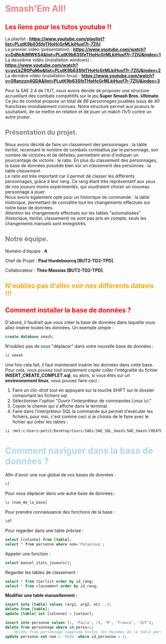 # <span style="color:lightcoral"> Smash'Em All! </span>

## <span style="color:red"> Les liens pour les tutos youtube !! </span>
La playlist : **https://www.youtube.com/playlist?list=PLutK9b63SfeTHoHcGrMLkiHuxf7r-7ZIU** <br>
La premier vidéo (présentation) : **https://www.youtube.com/watch?v=DdNrAtMWKS4&list=PLutK9b63SfeTHoHcGrMLkiHuxf7r-7ZIU&index=1** <br>
La deuxième vidéo (installation windows) : **https://www.youtube.com/watch?v=uvLkZR0PqMw&list=PLutK9b63SfeTHoHcGrMLkiHuxf7r-7ZIU&index=2** <br>
La dernière vidéo (installation linus) : **https://www.youtube.com/watch?v=0Ranzzn4QDA&list=PLutK9b63SfeTHoHcGrMLkiHuxf7r-7ZIU&index=3**

Pour la SAE 2.4 de l'IUT, nous avons décidé de proposer une structure accueillant des combats compétitifs sur le jeu **Super Smash Bros. Ultimate**. <br>
Ce jeu de combat propose un total de *86* personnages jouables issus de *40* franchises mondialement connues.
Notre structure permet aux joueurs le souhaitant, de se mettre en relation et de jouer un match (1v1) contre un autre joueur.

## <span style="color:grey"> Présentation du projet. </span>

Nous avons décidé de faire un classement des personnages : la table *tierlist*, recensant le nombre de combats combattus par le personnage, son nombre de victoires et de défaites, permettant ainsi d'indiquer un pourcentage de victoire : le ratio.
En plus du classement des personnages, la base de données possède bien sûr un classement des personnes : la table *classement*. 
<br>
Le ratio est très important car il permet de classer les différents personnages, grâce à leur *rang*. Ce rang étant très représentatif aux yeux de nos joueurs moins expérimentés, qui voudraient choisir un nouveau personnage à jouer. <br>
Nous avons également opté pour un historique de commande : la table *historique*, permettant de connaître tout les changements effectués sur notre base de données. <br>
*Attention* les changements effectués sur les tables "automatisées" (historique, tierlist, classement) ne sont pas pris en compte, seuls les changements manuels sont enregistrés.

## <span style="color:grey"> Notre équipe. </span>

Numéro d'équipe : **4**.

Chef de Projet : **Paul Hurdebourcq [BUT2-TD2-TPD]**.

Collaborateur : **Théo Massias [BUT2-TD2-TPD]**.

## <span style="color:orange"> N'oubliez pas d'aller voir nos différents datavis !!! </span>

## <span style="color:red"> Comment installer la base de données ? </span>

D'abord, il faudrait que vous créer la base de données dans laquelle vous allez insérer toutes les données. Un exemple simple :
```sql
create database smash;
```

N'oubliez pas de vous "déplacer" dans votre nouvelle base de données :
```sql
\c smash
```

Une fois cela fait, il faut maintenant insérer les données dans cette base. Pour cela, vous pouvez tout simplement copier coller l'intégralité du fichier **INSERT_CREATE_COMPLET.sql**, ou alors, si vous êtes sur un **environnement linux**, vous pouvez faire ceci :

<ol>
<li>Faire un clic-droit tout en appuyant sur la touche SHIFT sur le dossier comportant les fichiers sql.</li>
<li>Sélectionner l'option "Ouvrir l'interpréteur de commandes Linux ici."</li>
<li>Copier le chemin qui s'affiche dans le terminal.</li>
<li>Faire dans l'interpréteur SQL la commande qui permet d'exécuter les fichiers, pour moi, c'est comme ceci si je choisis de le faire avec le fichier qui créer les tables :</li>
</ol>

```sql
\i /mnt/c/Users/petit/Desktop/Cours/SAEs/SAE_SQL_Smash/SAE_Smash/CREATE_TABLE.sql
```

# <span style="color:lightblue"> Comment naviguer dans la base de données ? </span>

Afin d'avoir une vue global de vos bases de données : 
```sql
\l
```

Pour vous déplacer dans une autre base de données : 
```sql
\c [nom_de_la_base]
```

Pour prendre connaissance des fonctions de la base :

```sql
\df
```

Pour regarder dans une table précise :
```sql
select [colonne] from [table];
select * from personne where nom='Pataploup';
```

Appeler une fonction :
```sql
select manuel_stats_joueurs();
```

Regarder les tables de classement :
```sql
select * from tierlist order by id_rang;
select * from classement order by id_rang;
```

**Modifier une table manuellement :**
```sql
insert into [table] values (arg1, arg2, etc...);
delete from [table];
update [table] set [colonne] = [valeur];

insert into personne values (1, 'Paulo', 19, 'M', 'France', 'IUT');
delete from personnage where id_perso=2;
--- delete from personnage supprime toutes les données de la table personnage.
update personne set nom = 'Toto' where id_personne = 1;
```